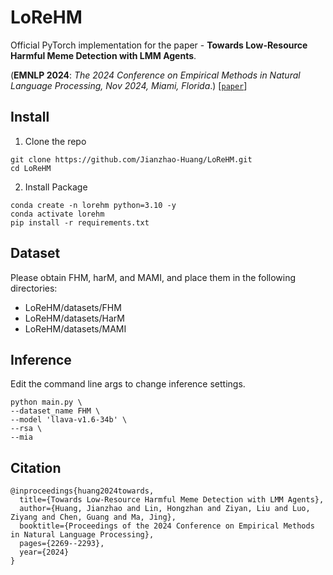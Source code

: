# LoReHM
Official PyTorch implementation for the paper - **Towards Low-Resource Harmful Meme Detection with LMM Agents**.

(**EMNLP 2024**: *The 2024 Conference on Empirical Methods in Natural Language Processing, Nov 2024, Miami, Florida*.) [[`paper`](https://aclanthology.org/2024.emnlp-main.136.pdf)]

## Install

1. Clone the repo
```
git clone https://github.com/Jianzhao-Huang/LoReHM.git
cd LoReHM
```

2. Install Package
```
conda create -n lorehm python=3.10 -y
conda activate lorehm
pip install -r requirements.txt
```

## Dataset

Please obtain FHM, harM, and MAMI, and place them in the following directories: 

- LoReHM/datasets/FHM
- LoReHM/datasets/HarM
- LoReHM/datasets/MAMI

## Inference
Edit the command line args to change inference settings.

```
python main.py \
--dataset_name FHM \
--model 'llava-v1.6-34b' \
--rsa \
--mia
```

## Citation

```
@inproceedings{huang2024towards,
  title={Towards Low-Resource Harmful Meme Detection with LMM Agents},
  author={Huang, Jianzhao and Lin, Hongzhan and Ziyan, Liu and Luo, Ziyang and Chen, Guang and Ma, Jing},
  booktitle={Proceedings of the 2024 Conference on Empirical Methods in Natural Language Processing},
  pages={2269--2293},
  year={2024}
}
```
